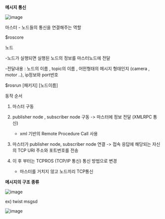 **메시지 통신**

![image](https://user-images.githubusercontent.com/48343629/57897305-1933ea80-788f-11e9-85f5-c69d3c11e7b4.png)

마스터 - 노드들의 통신을 연결해주는 역할

$roscore



노드

-노드가 실행되면 실행된 노드의 정보를 마스터노드에 전달

-전달내용 : 노드의 이름 , topic의 이름 , 어떤형태의 메시지 형태인지 (camera , motor ..), ip정보와 port번호

$rosrun [패키지] [노드이름]



동작 순서

1. 마스터 구동
2. publisher node , subscriber node 구동 -> 마스터에 정보 전달 (XMLRPC 통신)
   - xml 기반의 Remote Procedure Call 사용
3. 마스터가 publisher node, subscriber node 연결 -> 접속 응답에 해당되는 자신의 TCP URI 주소와 포트번호를 전송  



 4. 이 후 부터는 TCPROS (TCP/IP 통신) 통신 방법으로 변경

    - 마스터를 거치지 않고 노드끼리 TCP통신

    

**메시지의 구조 종류**

![image](https://user-images.githubusercontent.com/48343629/57897318-2a7cf700-788f-11e9-93a8-d0c044d8b152.png)

ex) twist msgsd

![image](https://user-images.githubusercontent.com/48343629/57897335-3a94d680-788f-11e9-9846-f52fab3563b6.png)





